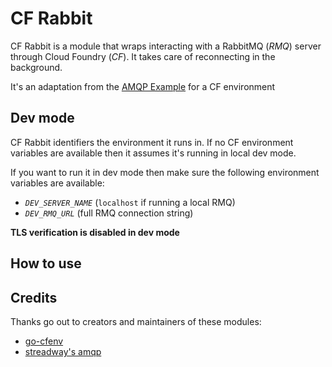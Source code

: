 # CF Rabbit

CF Rabbit is a module that wraps interacting with a RabbitMQ (*RMQ*) server through Cloud Foundry (*CF*). It takes care of reconnecting in the background.

It's an adaptation from the [AMQP Example](https://pkg.go.dev/github.com/streadway/amqp#example-package) for a CF environment

## Dev mode
CF Rabbit identifiers the environment it runs in. If no CF environment variables are available then it assumes it's running in local dev mode.

If  you want to run it in dev mode then make sure the following environment variables are available:

- *`DEV_SERVER_NAME`* (`localhost` if running a local RMQ)
- *`DEV_RMQ_URL`* (full RMQ connection string)

**TLS verification is disabled in dev mode**

## How to use


## Credits
Thanks go out to creators and maintainers of these modules:
- [go-cfenv](github.com/cloudfoundry-community/go-cfenv)
- [streadway's amqp](github.com/streadway/amqp)